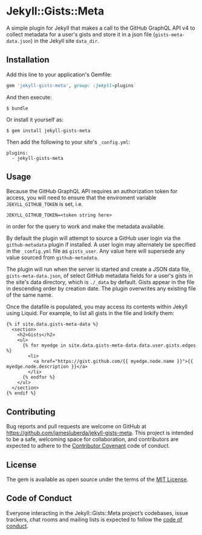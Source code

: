# Jekyll::Gists::Meta

A simple plugin for Jekyll that makes a call to the GitHub GraphQL API v4 to collect metadata for a user's gists and store it in a json file (`gists-meta-data.json`) in the Jekyll site `data_dir`.

## Installation

Add this line to your application's Gemfile:

```ruby
gem 'jekyll-gists-meta', group: :jekyll-plugins
```

And then execute:

    $ bundle

Or install it yourself as:

    $ gem install jekyll-gists-meta

Then add the following to your site's `_config.yml`:

```
plugins:
  - jekyll-gists-meta
```

## Usage

Because the GitHub GraphQL API requires an authorization token for access, you will need to ensure that the enviroment variable `JEKYLL_GITHUB_TOKEN` is set, i.e.

```
JEKYLL_GITHUB_TOKEN=<token string here>
```

in order for the query to work and make the metadata available.

By default the plugin will attempt to source a GitHub user login via the `github-metadata` plugin if installed. A user login may alternately be specified in the `_config.yml` file as `gists_user`. Any value here will supersede any value sourced from `github-metadata`.

The plugin will run when the server is started and create a JSON data file, `gists-meta-data.json`, of select GitHub metadata fields for a user's gists in the site's data directory, which is `./_data` by default. Gists appear in the file in descending order by creation date. The plugin overwrites any existing file of the same name.

Once the datafile is populated, you may access its contents within Jekyll using Liquid. For example, to list all gists in the file and linkify them:

```liquid
{% if site.data.gists-meta-data %}
  <section>
    <h2>Gists</h2>
    <ul>
      {% for myedge in site.data.gists-meta-data.data.user.gists.edges %}
        <li>
          <a href="https://gist.github.com/{{ myedge.node.name }}">{{ myedge.node.description }}</a>
        </li>
      {% endfor %}
    </ul>
  </section>
{% endif %}
```

## Contributing

Bug reports and pull requests are welcome on GitHub at https://github.com/jamesluberda/jekyll-gists-meta. This project is intended to be a safe, welcoming space for collaboration, and contributors are expected to adhere to the [Contributor Covenant](http://contributor-covenant.org) code of conduct.

## License

The gem is available as open source under the terms of the [MIT License](https://opensource.org/licenses/MIT).

## Code of Conduct

Everyone interacting in the Jekyll::Gists::Meta project’s codebases, issue trackers, chat rooms and mailing lists is expected to follow the [code of conduct](https://github.com/jamesluberda/jekyll-gists-meta/blob/master/CODE_OF_CONDUCT.md).
